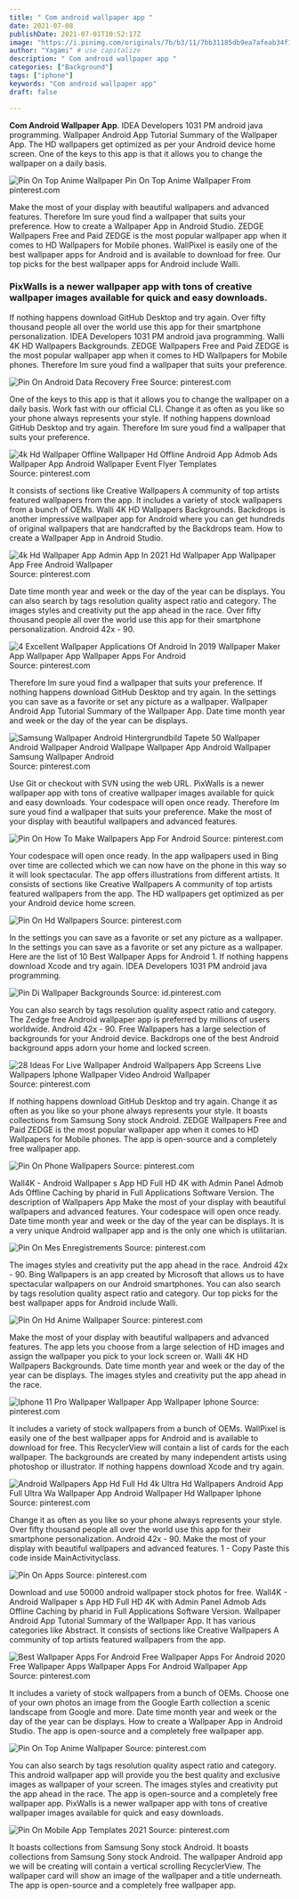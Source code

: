 ```yaml
---
title: " Com android wallpaper app "
date: 2021-07-08
publishDate: 2021-07-01T10:52:17Z
image: "https://i.pinimg.com/originals/7b/b3/11/7bb31185db9ea7afeab34f1b53f57b5b.png"
author: "Yagami" # use capitalize
description: " Com android wallpaper app "
categories: ["Background"]
tags: ["iphone"]
keywords: "Com android wallpaper app"
draft: false

---
```



**Com Android Wallpaper App**. IDEA Developers 1031 PM android java programming. Wallpaper Android App Tutorial Summary of the Wallpaper App. The HD wallpapers get optimized as per your Android device home screen. One of the keys to this app is that it allows you to change the wallpaper on a daily basis.

![Pin On Top Anime Wallpaper](https://i.pinimg.com/originals/fd/3c/1d/fd3c1dbe6156cdfc86dbe027e62dfda9.jpg "Pin On Top Anime Wallpaper")
Pin On Top Anime Wallpaper From pinterest.com


Make the most of your display with beautiful wallpapers and advanced features. Therefore Im sure youd find a wallpaper that suits your preference. How to create a Wallpaper App in Android Studio. ZEDGE Wallpapers Free and Paid ZEDGE is the most popular wallpaper app when it comes to HD Wallpapers for Mobile phones. WallPixel is easily one of the best wallpaper apps for Android and is available to download for free. Our top picks for the best wallpaper apps for Android include Walli.

### PixWalls is a newer wallpaper app with tons of creative wallpaper images available for quick and easy downloads.

If nothing happens download GitHub Desktop and try again. Over fifty thousand people all over the world use this app for their smartphone personalization. IDEA Developers 1031 PM android java programming. Walli 4K HD Wallpapers Backgrounds. ZEDGE Wallpapers Free and Paid ZEDGE is the most popular wallpaper app when it comes to HD Wallpapers for Mobile phones. Therefore Im sure youd find a wallpaper that suits your preference.


![Pin On Android Data Recovery Free](https://i.pinimg.com/originals/dc/f1/4a/dcf14a42519eb3310914a9f38c587a15.png "Pin On Android Data Recovery Free")
Source: pinterest.com

One of the keys to this app is that it allows you to change the wallpaper on a daily basis. Work fast with our official CLI. Change it as often as you like so your phone always represents your style. If nothing happens download GitHub Desktop and try again. Therefore Im sure youd find a wallpaper that suits your preference.

![4k Hd Wallpaper Offline Wallpaper Hd Offline Android App Admob Ads Wallpaper App Android Wallpaper Event Flyer Templates](https://i.pinimg.com/originals/33/db/ff/33dbfffce9f5c3a39a0edfecabec0bce.png "4k Hd Wallpaper Offline Wallpaper Hd Offline Android App Admob Ads Wallpaper App Android Wallpaper Event Flyer Templates")
Source: pinterest.com

It consists of sections like Creative Wallpapers A community of top artists featured wallpapers from the app. It includes a variety of stock wallpapers from a bunch of OEMs. Walli 4K HD Wallpapers Backgrounds. Backdrops is another impressive wallpaper app for Android where you can get hundreds of original wallpapers that are handcrafted by the Backdrops team. How to create a Wallpaper App in Android Studio.

![4k Hd Wallpaper App Admin App In 2021 Hd Wallpaper App Wallpaper App Free Android Wallpaper](https://i.pinimg.com/originals/5e/f3/87/5ef387fd01a9e8412e7008b8e3db7ec3.jpg "4k Hd Wallpaper App Admin App In 2021 Hd Wallpaper App Wallpaper App Free Android Wallpaper")
Source: pinterest.com

Date time month year and week or the day of the year can be displays. You can also search by tags resolution quality aspect ratio and category. The images styles and creativity put the app ahead in the race. Over fifty thousand people all over the world use this app for their smartphone personalization. Android 42x - 90.

![4 Excellent Wallpaper Applications Of Android In 2019 Wallpaper Maker App Wallpaper App Wallpaper Apps For Android](https://i.pinimg.com/originals/be/be/cd/bebecd96d815aee5e1647d51ab748ac8.png "4 Excellent Wallpaper Applications Of Android In 2019 Wallpaper Maker App Wallpaper App Wallpaper Apps For Android")
Source: pinterest.com

Therefore Im sure youd find a wallpaper that suits your preference. If nothing happens download GitHub Desktop and try again. In the settings you can save as a favorite or set any picture as a wallpaper. Wallpaper Android App Tutorial Summary of the Wallpaper App. Date time month year and week or the day of the year can be displays.

![Samsung Wallpaper Android Hintergrundbild Tapete 50 Wallpaper Android Wallpaper Android Wallpape Wallpaper App Android Wallpaper Samsung Wallpaper Android](https://i.pinimg.com/736x/ae/25/e3/ae25e39dfa15508e603f9617c728a3a7.jpg "Samsung Wallpaper Android Hintergrundbild Tapete 50 Wallpaper Android Wallpaper Android Wallpape Wallpaper App Android Wallpaper Samsung Wallpaper Android")
Source: pinterest.com

Use Git or checkout with SVN using the web URL. PixWalls is a newer wallpaper app with tons of creative wallpaper images available for quick and easy downloads. Your codespace will open once ready. Therefore Im sure youd find a wallpaper that suits your preference. Make the most of your display with beautiful wallpapers and advanced features.

![Pin On How To Make Wallpapers App For Android](https://i.pinimg.com/originals/12/f2/0a/12f20a58d9d3bf59b3979be449ef0536.jpg "Pin On How To Make Wallpapers App For Android")
Source: pinterest.com

Your codespace will open once ready. In the app wallpapers used in Bing over time are collected which we can now have on the phone in this way so it will look spectacular. The app offers illustrations from different artists. It consists of sections like Creative Wallpapers A community of top artists featured wallpapers from the app. The HD wallpapers get optimized as per your Android device home screen.

![Pin On Hd Wallpapers](https://i.pinimg.com/736x/54/6a/56/546a56db23e76f830f9ebee241ece37f.jpg "Pin On Hd Wallpapers")
Source: pinterest.com

In the settings you can save as a favorite or set any picture as a wallpaper. In the settings you can save as a favorite or set any picture as a wallpaper. Here are the list of 10 Best Wallpaper Apps for Android 1. If nothing happens download Xcode and try again. IDEA Developers 1031 PM android java programming.

![Pin Di Wallpaper Backgrounds](https://i.pinimg.com/originals/d8/23/e7/d823e79af14a86749cfa12ef113b6424.jpg "Pin Di Wallpaper Backgrounds")
Source: id.pinterest.com

You can also search by tags resolution quality aspect ratio and category. The Zedge free Android wallpaper app is preferred by millions of users worldwide. Android 42x - 90. Free Wallpapers has a large selection of backgrounds for your Android device. Backdrops one of the best Android background apps adorn your home and locked screen.

![28 Ideas For Live Wallpaper Android Wallpapers App Screens Live Wallpapers Iphone Wallpaper Video Android Wallpaper](https://i.pinimg.com/474x/84/ee/ca/84eeca57e4cd8223284e7a5ca7a88e12.jpg "28 Ideas For Live Wallpaper Android Wallpapers App Screens Live Wallpapers Iphone Wallpaper Video Android Wallpaper")
Source: pinterest.com

If nothing happens download GitHub Desktop and try again. Change it as often as you like so your phone always represents your style. It boasts collections from Samsung Sony stock Android. ZEDGE Wallpapers Free and Paid ZEDGE is the most popular wallpaper app when it comes to HD Wallpapers for Mobile phones. The app is open-source and a completely free wallpaper app.

![Pin On Phone Wallpapers](https://i.pinimg.com/originals/46/48/cb/4648cbde0d5a5e0c3642433bcae44ad3.jpg "Pin On Phone Wallpapers")
Source: pinterest.com

Wall4K - Android Wallpaper s App HD Full HD 4K with Admin Panel Admob Ads Offline Caching by pharid in Full Applications Software Version. The description of Wallpapers App Make the most of your display with beautiful wallpapers and advanced features. Your codespace will open once ready. Date time month year and week or the day of the year can be displays. It is a very unique Android wallpaper app and is the only one which is utilitarian.

![Pin On Mes Enregistrements](https://i.pinimg.com/originals/60/53/6f/60536fce7184bac7b929c221d1027eef.webp "Pin On Mes Enregistrements")
Source: pinterest.com

The images styles and creativity put the app ahead in the race. Android 42x - 90. Bing Wallpapers is an app created by Microsoft that allows us to have spectacular wallpapers on our Android smartphones. You can also search by tags resolution quality aspect ratio and category. Our top picks for the best wallpaper apps for Android include Walli.

![Pin On Hd Anime Wallpaper](https://i.pinimg.com/originals/ca/85/59/ca8559ce5795243a83ee0985ce92878e.png "Pin On Hd Anime Wallpaper")
Source: pinterest.com

Make the most of your display with beautiful wallpapers and advanced features. The app lets you choose from a large selection of HD images and assign the wallpaper you pick to your lock screen or. Walli 4K HD Wallpapers Backgrounds. Date time month year and week or the day of the year can be displays. The images styles and creativity put the app ahead in the race.

![Iphone 11 Pro Wallpaper Wallpaper App Wallpaper Iphone](https://i.pinimg.com/originals/7c/2d/58/7c2d58888ead422251079f87da535ae0.png "Iphone 11 Pro Wallpaper Wallpaper App Wallpaper Iphone")
Source: pinterest.com

It includes a variety of stock wallpapers from a bunch of OEMs. WallPixel is easily one of the best wallpaper apps for Android and is available to download for free. This RecyclerView will contain a list of cards for the each wallpaper. The backgrounds are created by many independent artists using photoshop or illustrator. If nothing happens download Xcode and try again.

![Android Wallpapers App Hd Full Hd 4k Ultra Hd Wallpapers Android App Full Ultra Wa Wallpaper App Android Wallpaper Hd Wallpaper Iphone](https://i.pinimg.com/736x/c6/b9/6e/c6b96e27cef2f4f7ca0bb0c8f2a95839.jpg "Android Wallpapers App Hd Full Hd 4k Ultra Hd Wallpapers Android App Full Ultra Wa Wallpaper App Android Wallpaper Hd Wallpaper Iphone")
Source: pinterest.com

Change it as often as you like so your phone always represents your style. Over fifty thousand people all over the world use this app for their smartphone personalization. Android 42x - 90. Make the most of your display with beautiful wallpapers and advanced features. 1 - Copy Paste this code inside MainActivityclass.

![Pin On Apps](https://i.pinimg.com/474x/9b/11/a3/9b11a3dc7cd4b8f6cc166fba21c81917.jpg "Pin On Apps")
Source: pinterest.com

Download and use 50000 android wallpaper stock photos for free. Wall4K - Android Wallpaper s App HD Full HD 4K with Admin Panel Admob Ads Offline Caching by pharid in Full Applications Software Version. Wallpaper Android App Tutorial Summary of the Wallpaper App. It has various categories like Abstract. It consists of sections like Creative Wallpapers A community of top artists featured wallpapers from the app.

![Best Wallpaper Apps For Android Free Wallpaper Apps For Android 2020 Free Wallpaper Apps Wallpaper Apps For Android Wallpaper App](https://i.pinimg.com/originals/fa/35/f9/fa35f94c30cb2dea826c8a5820629803.jpg "Best Wallpaper Apps For Android Free Wallpaper Apps For Android 2020 Free Wallpaper Apps Wallpaper Apps For Android Wallpaper App")
Source: pinterest.com

It includes a variety of stock wallpapers from a bunch of OEMs. Choose one of your own photos an image from the Google Earth collection a scenic landscape from Google and more. Date time month year and week or the day of the year can be displays. How to create a Wallpaper App in Android Studio. The app is open-source and a completely free wallpaper app.

![Pin On Top Anime Wallpaper](https://i.pinimg.com/originals/fd/3c/1d/fd3c1dbe6156cdfc86dbe027e62dfda9.jpg "Pin On Top Anime Wallpaper")
Source: pinterest.com

You can also search by tags resolution quality aspect ratio and category. This android wallpaper app will provide you the best quality and exclusive images as wallpaper of your screen. The images styles and creativity put the app ahead in the race. The app is open-source and a completely free wallpaper app. PixWalls is a newer wallpaper app with tons of creative wallpaper images available for quick and easy downloads.

![Pin On Mobile App Templates 2021](https://i.pinimg.com/originals/7b/b3/11/7bb31185db9ea7afeab34f1b53f57b5b.png "Pin On Mobile App Templates 2021")
Source: pinterest.com

It boasts collections from Samsung Sony stock Android. It boasts collections from Samsung Sony stock Android. The wallpaper Android app we will be creating will contain a vertical scrolling RecyclerView. The wallpaper card will show an image of the wallpaper and a title underneath. The app is open-source and a completely free wallpaper app.

